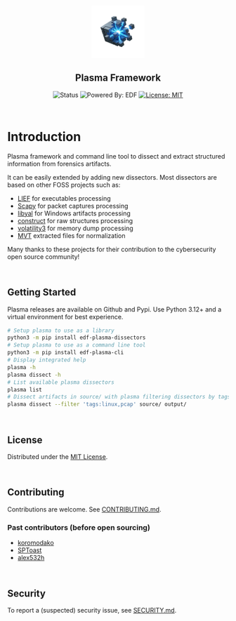 <p align="center"><img width="120" src="./.github/logo.png"></p>
<h2 align="center">Plasma Framework</h2>

<div align="center">

![Status](https://img.shields.io/badge/status-active-success?style=for-the-badge)
![Powered By: EDF](https://img.shields.io/badge/Powered_By-CERT_EDF-FFFF33.svg?style=for-the-badge)
[![License: MIT](https://img.shields.io/badge/License-MIT-2596be.svg?style=for-the-badge)](LICENSE)

</div>

<br>

# Introduction

Plasma framework and command line tool to dissect and extract structured information from forensics artifacts.

It can be easily extended by adding new dissectors. Most dissectors are based on other FOSS projects such as:

- [LIEF](https://github.com/lief-project/LIEF) for executables processing
- [Scapy](https://github.com/secdev/scapy) for packet captures processing
- [libyal](https://github.com/libyal) for Windows artifacts processing
- [construct](https://github.com/construct/construct) for raw structures processing
- [volatility3](https://github.com/volatilityfoundation/volatility3) for memory dump processing
- [MVT](https://github.com/mvt-project/mvt) extracted files for normalization

Many thanks to these projects for their contribution to the cybersecurity open source community!

<br>

## Getting Started

Plasma releases are available on Github and Pypi. Use Python 3.12+ and a virtual environment for best experience.

```bash
# Setup plasma to use as a library
python3 -m pip install edf-plasma-dissectors
# Setup plasma to use as a command line tool
python3 -m pip install edf-plasma-cli
# Display integrated help
plasma -h
plasma dissect -h
# List available plasma dissectors
plasma list
# Dissect artifacts in source/ with plasma filtering dissectors by tags
plasma dissect --filter 'tags:linux,pcap' source/ output/
```

<br>

## License

Distributed under the [MIT License](LICENSE).

<br>

## Contributing

Contributions are welcome. See [CONTRIBUTING.md](CONTRIBUTING.md).

### Past contributors (before open sourcing)

- [koromodako](https://github.com/koromodako)
- [SPToast](https://github.com/SPToast)
- [alex532h](https://github.com/alex532h)

<br>

## Security

To report a (suspected) security issue, see [SECURITY.md](SECURITY.md).
